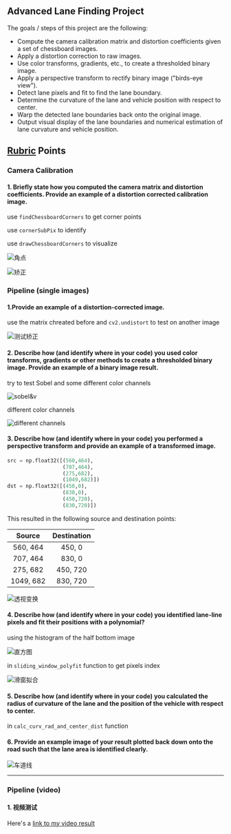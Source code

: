## **Advanced Lane Finding Project**

The goals / steps of this project are the following:

- Compute the camera calibration matrix and distortion coefficients given a set of chessboard images.
- Apply a distortion correction to raw images.
- Use color transforms, gradients, etc., to create a thresholded binary image.
- Apply a perspective transform to rectify binary image ("birds-eye view").
- Detect lane pixels and fit to find the lane boundary.
- Determine the curvature of the lane and vehicle position with respect to center.
- Warp the detected lane boundaries back onto the original image.
- Output visual display of the lane boundaries and numerical estimation of lane curvature and vehicle position.

## [Rubric](https://review.udacity.com/#!/rubrics/571/view) Points

### Camera Calibration

#### 1. Briefly state how you computed the camera matrix and distortion coefficients. Provide an example of a distortion corrected calibration image.

use `findChessboardCorners` to get corner points

use  `cornerSubPix` to identify

use `drawChessboardCorners`  to visualize

![角点](https://raw.githubusercontent.com/Aitical/CarND-Advanced-Lane-Lines/master/pic/%E6%89%BE%E5%88%B0%E8%A7%92%E7%82%B9.png)

![矫正](https://raw.githubusercontent.com/Aitical/CarND-Advanced-Lane-Lines/master/pic/%E7%9F%AB%E6%AD%A3%E4%BE%8B%E5%AD%90.png)

### Pipeline (single images)

#### 1.Provide an example of a distortion-corrected image.

use the matrix chreated before and `cv2.undistort` to test on another image

![测试矫正](https://raw.githubusercontent.com/Aitical/CarND-Advanced-Lane-Lines/master/pic/%E6%B5%8B%E8%AF%95.png)

#### 2. Describe how (and identify where in your code) you used color transforms, gradients or other methods to create a thresholded binary image. Provide an example of a binary image result.

try to test  Sobel and some different color channels 

![sobel&v](https://github.com/Aitical/CarND-Advanced-Lane-Lines/blob/master/pic/sobelandhsv-v.png?raw=true)

different color channels

![different channels](https://raw.githubusercontent.com/Aitical/CarND-Advanced-Lane-Lines/master/pic/channels.png)

#### 3. Describe how (and identify where in your code) you performed a perspective transform and provide an example of a transformed image.

```python
src = np.float32([(560,464),
                  (707,464), 
                  (275,682), 
                  (1049,682)])
dst = np.float32([(450,0),
                  (830,0),
                  (450,720),
                  (830,720)])
```

This resulted in the following source and destination points:

|  Source   | Destination |
| :-------: | :---------: |
| 560, 464  |   450, 0    |
| 707, 464  |   830, 0    |
| 275, 682  |  450, 720   |
| 1049, 682 |  830, 720   |

![透视变换](https://raw.githubusercontent.com/Aitical/CarND-Advanced-Lane-Lines/master/pic/warp.png)

#### 4. Describe how (and identify where in your code) you identified lane-line pixels and fit their positions with a polynomial?

using the histogram of the half bottom image 

![直方图](https://raw.githubusercontent.com/Aitical/CarND-Advanced-Lane-Lines/master/pic/%E7%9B%B4%E6%96%B9%E5%9B%BE.png)

in `sliding_window_polyfit` function to get pixels index

![滑窗拟合](https://raw.githubusercontent.com/Aitical/CarND-Advanced-Lane-Lines/master/pic/%E6%BB%91%E7%AA%97%E6%8B%9F%E5%90%88.png)

#### 5. Describe how (and identify where in your code) you calculated the radius of curvature of the lane and the position of the vehicle with respect to center.

in `calc_curv_rad_and_center_dist` function

#### 6. Provide an example image of your result plotted back down onto the road such that the lane area is identified clearly.

![车道线](https://raw.githubusercontent.com/Aitical/CarND-Advanced-Lane-Lines/master/pic/pipeline.png)

------

### Pipeline (video)

#### 1. 视频测试

Here's a [link to my video result](https://raw.githubusercontent.com/Aitical/CarND-Advanced-Lane-Lines/master/project_video_output.mp4)
